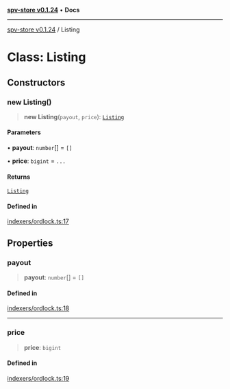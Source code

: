 [**spv-store v0.1.24**](../README.md) • **Docs**

***

[spv-store v0.1.24](../globals.md) / Listing

# Class: Listing

## Constructors

### new Listing()

> **new Listing**(`payout`, `price`): [`Listing`](Listing.md)

#### Parameters

• **payout**: `number`[] = `[]`

• **price**: `bigint` = `...`

#### Returns

[`Listing`](Listing.md)

#### Defined in

[indexers/ordlock.ts:17](https://github.com/bitcoin-sv/spv-store/blob/03686d41c08cfcf21568a9b1fd3404a8ac07fb36/src/indexers/ordlock.ts#L17)

## Properties

### payout

> **payout**: `number`[] = `[]`

#### Defined in

[indexers/ordlock.ts:18](https://github.com/bitcoin-sv/spv-store/blob/03686d41c08cfcf21568a9b1fd3404a8ac07fb36/src/indexers/ordlock.ts#L18)

***

### price

> **price**: `bigint`

#### Defined in

[indexers/ordlock.ts:19](https://github.com/bitcoin-sv/spv-store/blob/03686d41c08cfcf21568a9b1fd3404a8ac07fb36/src/indexers/ordlock.ts#L19)

